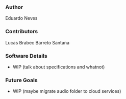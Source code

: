 ### Author

Eduardo Neves

### Contributors

Lucas Brabec Barreto Santana

### Software Details

- WIP (talk about specifications and whatnot)

### Future Goals

- WIP (maybe migrate audio folder to cloud services)
